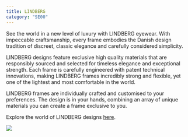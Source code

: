 ```yaml
---
title: LINDBERG
category: "SE00"
---
```

<div class="employee-heading">
See the world in a new level of luxury with LINDBERG eyewear. With impeccable craftsmanship, every frame embodies the Danish design tradition of discreet, classic elegance and carefully considered simplicity. 

<p>LINDBERG designs feature exclusive high quality materials that are responsibly sourced and selected for timeless elegance and exceptional strength. Each frame is carefully engineered with patent technical innovations, making LINDBERG frames incredibly strong and flexible, yet one of the lightest and most comfortable in the world. 

LINDBERG frames are individually crafted and customised to your preferences. The design is in your hands, combining an array of unique materials you can create a frame exclusive to you. 

Explore the world of LINDBERG designs <a href="http://lindberg.com">here</a>.

![](/uploads/frame.jpg)

</div>